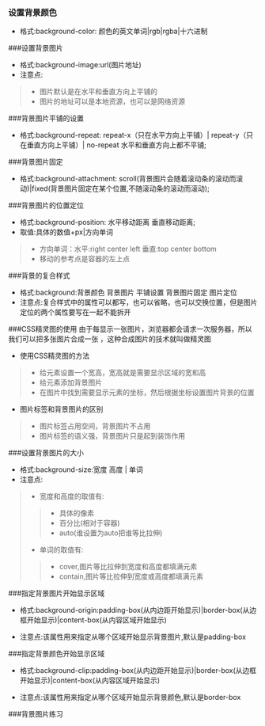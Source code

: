 ### 设置背景颜色
* 格式:background-color: 颜色的英文单词|rgb|rgba|十六进制

###设置背景图片
* 格式:background-image:url(图片地址)
* 注意点:
> * 图片默认是在水平和垂直方向上平铺的
> * 图片的地址可以是本地资源，也可以是网络资源

###背景图片平铺的设置
* 格式:background-repeat: repeat-x（只在水平方向上平铺）| repeat-y（只在垂直方向上平铺）| no-repeat 水平和垂直方向上都不平铺;

###背景图片固定
* 格式:background-attachment: scroll(背景图片会随着滚动条的滚动而滚动)|fixed(背景图片固定在某个位置,不随滚动条的滚动而滚动);

###背景图片的位置定位
* 格式:background-position: 水平移动距离 垂直移动距离;
* 取值:具体的数值+px|方向单词
> * 方向单词：水平:right center left 垂直:top center bottom
> * 移动的参考点是容器的左上点

###背景的复合样式
* 格式:background:背景颜色 背景图片 平铺设置 背景图片固定 图片定位
* 注意点:复合样式中的属性可以都写，也可以省略，也可以交换位置，但是图片定位的两个属性要写在一起不能拆开

###CSS精灵图的使用
由于每显示一张图片，浏览器都会请求一次服务器，所以我们可以把多张图片合成一张
，这种合成图片的技术就叫做精灵图

* 使用CSS精灵图的方法
> * 给元素设置一个宽高，宽高就是需要显示区域的宽和高
> * 给元素添加背景图片
> * 在图片中找到需要显示元素的坐标，然后根据坐标设置图片背景的位置

* 图片标签和背景图片的区别
> * 图片标签占用空间，背景图片不占用
> * 图片标签的语义强，背景图片只是起到装饰作用

###设置背景图片的大小
* 格式:background-size:宽度 高度 | 单词 
* 注意点:
> * 宽度和高度的取值有:
>> * 具体的像素
>> * 百分比(相对于容器)
>> * auto(谁设置为auto把谁等比拉伸)
> * 单词的取值有:
>> * cover,图片等比拉伸到宽度和高度都填满元素
>> * contain,图片等比拉伸到宽度或高度都填满元素

###指定背景图片开始显示区域
* 格式:background-origin:padding-box(从内边距开始显示)|border-box(从边框开始显示)|content-box(从内容区域开始显示)

* 注意点:该属性用来指定从哪个区域开始显示背景图片,默认是padding-box

###指定背景颜色开始显示区域
* 格式:background-clip:padding-box(从内边距开始显示)|border-box(从边框开始显示)|content-box(从内容区域开始显示)

* 注意点:该属性用来指定从哪个区域开始显示背景颜色,默认是border-box

###背景图片练习
<img src="009-bj-demo.png" alt="">